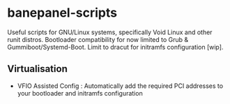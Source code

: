 # banepanel-scripts
Useful scripts for GNU/Linux systems, specifically Void Linux and other runit distros.
Bootloader compatibility for now limited to Grub & Gummiboot/Systemd-Boot.
Limit to dracut for initramfs configuration [wip].

## Virtualisation
- VFIO Assisted Config :
    Automatically add the required PCI addresses to your bootloader and initramfs configuration
